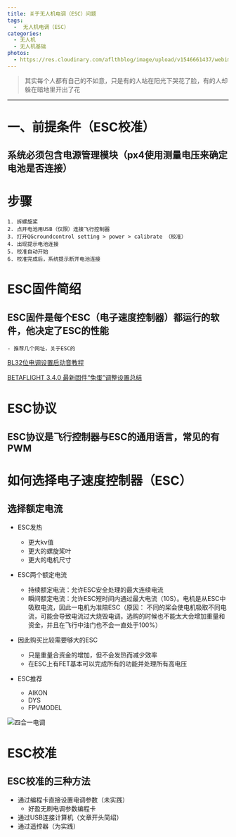```yaml
---
title: 关于无人机电调（ESC）问题
tags:
  -  无人机电调（ESC）
categories:
  - 无人机
  - 无人机基础
photos:
  - https://res.cloudinary.com/aflthblog/image/upload/v1546661437/webimage/ESClogo.png
---
```


<blockquote class="blockquote-center"> 其实每个人都有自己的不如意，只是有的人站在阳光下哭花了脸，有的人却躲在暗地里开出了花</blockquote>

---


# 一、前提条件（ESC校准）


## 系统必须包含电源管理模块（px4使用测量电压来确定电池是否连接）


# 步骤

	1. 拆螺旋桨
	2. 点开电池用USB（仅限）连接飞行控制器
	3. 打开QGcroundcontrol setting > power > calibrate （校准）
	4. 出现提示电池连接
	5. 校准自动开始
	6. 校准完成后，系统提示断开电池连接


# ESC固件简绍

## ESC固件是每个ESC（电子速度控制器）都运行的软件，他决定了ESC的性能

	- 推荐几个网址，关于ESC的
[BL32位电调设置启动音教程](http://www.5imx.com/portal.php?mod=view&aid=1930)

[BETAFLIGHT 3.4.0 最新固件“兔蛋”调整设置总结](http://www.5imx.com/portal.php?mod=view&aid=1929)


# ESC协议

## ESC协议是飞行控制器与ESC的通用语言，常见的有 PWM



# 如何选择电子速度控制器（ESC）

## 选择额定电流

- ESC发热
	- 更大kv值
	- 更大的螺旋桨叶
	- 更大的电机尺寸

- ESC两个额定电流
	- 持续额定电流：允许ESC安全处理的最大连续电流
	- 瞬间额定电流：允许ESC短时间内通过最大电流（10S）。电机是从ESC中吸取电流，因此一电机为准陪ESC（原因： 不同的桨会使电机吸取不同电流，可能会导致电流过大烧毁电调，选购的时候也不能太大会增加重量和资金，并且在飞行中油门也不会一直处于100%）
	
- 因此购买比较需要够大的ESC
	- 只是重量合资金的增加，但不会发热而减少效率
	- 在ESC上有FET基本可以完成所有的功能并处理所有高电压

- ESC推荐
	- AIKON
	- DYS
	- FPVMODEL

![四合一电调](https://res.cloudinary.com/aflthblog/image/upload/v1546661462/webimage/dys-f20a-4-in-1-esc-700x700.jpg)


# ESC校准

## ESC校准的三种方法

- 通过编程卡直接设置电调参数（未实践）
	- 好盈无刷电调参数编程卡
- 通过USB连接计算机（文章开头简绍）
- 通过遥控器（为实践）
